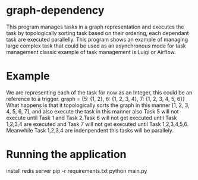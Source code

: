 # graph-dependency
This program manages tasks in a graph representation and executes the task by topologically sorting task based on their ordering, each dependant task are executed parallelly. This program shows an example of managing large complex task that could be used as an asynchronous mode for task management classic example of task management is Luigi or Airflow.

# Example
We are representing each of the task for now as an Integer, this could be an reference to a trigger.
graph = {5: {1, 2}, 
        6: {1, 2, 3, 4}, 
        7: {1, 2, 3, 4, 5, 6}}
What happens is that it topologically sorts the graph in this manner [1, 2, 3, 4, 5, 6, 7], and also execute the task in this manner also
Task 5 will not execute until Task 1 and Task 2,Task 6 will not get executed until Task 1,2,3,4 are executed and Task 7 will not get executed until Task 1,2,3,4,5,6. Meanwhile Task 1,2,3,4 are indenpendent this tasks will be parallely.

# Running the application
install redis server
pip -r requirements.txt
python main.py
